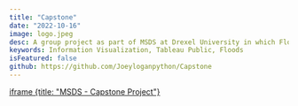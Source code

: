 ```yaml
---
title: "Capstone"
date: "2022-10-16"
image: logo.jpeg
desc: A group project as part of MSDS at Drexel University in which Floods data was visualized using Tableau Public in order to gain insights.
keywords: Information Visualization, Tableau Public, Floods
isFeatured: false
github: https://github.com/Joeyloganpython/Capstone
---
```


[iframe {title: "MSDS - Capstone Project"}](https://joeyloganpython.github.io/Capstone/)